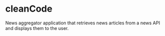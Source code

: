 # cleanCode
News aggregator application that retrieves news articles from a news API and displays them to the user.
